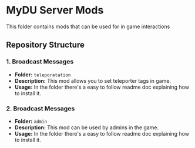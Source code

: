 # MyDU Server Mods

This folder contains mods that can be used for in game interactions

## Repository Structure

### 1. Broadcast Messages
- **Folder:** `teleporatation`
- **Description:** This mod allows you to set teleporter tags in game. 
- **Usage:** In the folder there's a easy to follow readme doc explaining how to install it.

### 2. Broadcast Messages
- **Folder:** `admin`
- **Description:** This mod can be used by admins in the game. 
- **Usage:** In the folder there's a easy to follow readme doc explaining how to install it.

